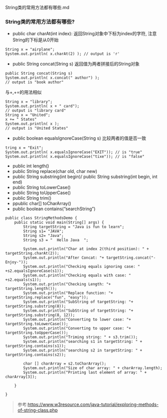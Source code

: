 String类的常用方法都有哪些.md

### String类的常用方法都有哪些?

- public char charAt(int index):
返回String对象中下标为index的字符, 注意String的下标是从0开始
```
String x = "airplane";
System.out.println( x.charAt(2) ); // output is 'r'
```

- public String concat(String s)
返回值为两者拼接后的String对象
```
public String concat(String s)
System.out.println( x.concat(" author") ); 
// output is "book author"
```

与+,+=的用法相似
```
String x = "library";
System.out.println( x + " card"); 
// output is "library card"
String x = "United";
x += " States"
System.out.println( x ); 
// output is "United States"
```

- public boolean equalsIgnoreCase(String s)
比较两者的值是否一致
```
tring x = "Exit"; 
System.out.println( x.equalsIgnoreCase("EXIT")); // is "true" 
System.out.println( x.equalsIgnoreCase("tixe")); // is "false"
```

- public int length()
- public String replace(char old, char new)
- public String substring(int begin)/ public String substring(int begin, int end)
- public String toLowerCase()
- public String toUpperCase()
- public String trim()
- ppublic char[] toCharArray()
- public boolean contains(“searchString”)

```
public class StringMethodsDemo {
    public static void main(String[] args) {
        String targetString = "Java is fun to learn";
        String s1= "JAVA";
        String s2= "Java";
        String s3 = "  Hello Java  ";
        
        System.out.println("Char at index 2(third position): " + targetString.charAt(2));
        System.out.println("After Concat: "+ targetString.concat("-Enjoy-"));
        System.out.println("Checking equals ignoring case: " +s2.equalsIgnoreCase(s1));
        System.out.println("Checking equals with case: " +s2.equals(s1));
        System.out.println("Checking Length: "+ targetString.length());
        System.out.println("Replace function: "+ targetString.replace("fun", "easy"));
        System.out.println("SubString of targetString: "+ targetString.substring(8));
        System.out.println("SubString of targetString: "+ targetString.substring(8, 12));
        System.out.println("Converting to lower case: "+ targetString.toLowerCase());
        System.out.println("Converting to upper case: "+ targetString.toUpperCase());
        System.out.println("Triming string: " + s3.trim());
        System.out.println("searching s1 in targetString: " + targetString.contains(s1));
        System.out.println("searching s2 in targetString: " + targetString.contains(s2));

        char [] charArray = s2.toCharArray();
        System.out.println("Size of char array: " + charArray.length);
        System.out.println("Printing last element of array: " + charArray[3]);

    }

}

```



> 参考:https://www.w3resource.com/java-tutorial/exploring-methods-of-string-class.php





